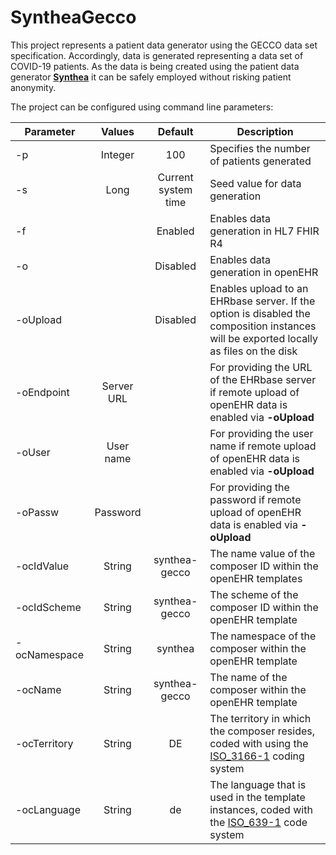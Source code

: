# SyntheaGecco

This project represents a patient data generator using the GECCO data set specification. Accordingly, data is 
generated representing a data set of COVID-19 patients. As the data is being created using the patient data 
generator [**Synthea**](https://github.com/synthetichealth/synthea) it can be safely employed without risking 
patient anonymity.

The project can be configured using command line parameters:

| Parameter          |   Values   |       Default       | Description                                                                                                                            |
|--------------------|:----------:|:-------------------:|----------------------------------------------------------------------------------------------------------------------------------------|
| -p                 |  Integer   |         100         | Specifies the number of patients generated                                                                                             |
| -s                 |    Long    | Current system time | Seed value for data generation                                                                                                         |
| -f                 |            |       Enabled       | Enables data generation in HL7 FHIR R4                                                                                                 |
| -o                 |            |      Disabled       | Enables data generation in openEHR                                                                                                     |
| -oUpload           |            |      Disabled       | Enables upload to an EHRbase server. If the option is disabled the composition instances will be exported locally as files on the disk |
| -oEndpoint         | Server URL |                     | For providing the URL of the EHRbase server if remote upload of openEHR data is enabled via **-oUpload**                               |
| -oUser             | User name  |                     | For providing the user name if remote upload of openEHR data is enabled via **-oUpload**                                               |
| -oPassw            |  Password  |                     | For providing the password if remote upload of openEHR data is enabled via **-oUpload**                                                |
| -ocIdValue         |   String   |    synthea-gecco    | The name value of the composer ID within the openEHR templates                                                                         |
| -ocIdScheme        |   String   |    synthea-gecco    | The scheme of the composer ID within the openEHR template                                                                              |
| -ocNamespace       |   String   |       synthea       | The namespace of the composer within the openEHR template                                                                              |
| -ocName            |   String   |    synthea-gecco    | The name of the composer within the openEHR template                                                                                   |
| -ocTerritory       |   String   |         DE          | The territory in which the composer resides, coded with using the [ISO_3166-1](https://en.wikipedia.org/wiki/ISO_3166-1) coding system                                         |
| -ocLanguage        |   String   |         de          | The language that is used in the template instances, coded with the [ISO_639-1](https://en.wikipedia.org/wiki/List_of_ISO_639-1_codes) code system                                          |